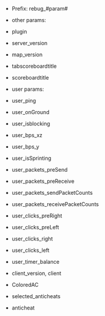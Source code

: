 - Prefix: rebug_#param#


- other params:
-  plugin
-  server_version
-  map_version
-  tabscoreboardtitle
-  scoreboardtitle
  
- user params:
-  user_ping
-  user_onGround
-  user_isblocking
-  user_bps_xz
-  user_bps_y
-  user_isSprinting
-  user_packets_preSend
-  user_packets_preReceive
-  user_packets_sendPacketCounts
-  user_packets_receivePacketCounts
-  user_clicks_preRight
-  user_clicks_preLeft
-  user_clicks_right
-  user_clicks_left
-  user_timer_balance
-  client_version, client
-  ColoredAC
-  selected_anticheats
-  anticheat
